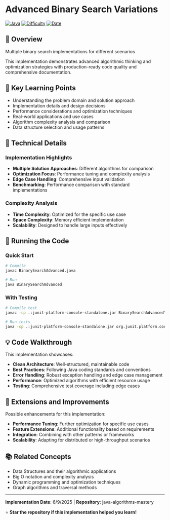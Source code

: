 # Advanced Binary Search Variations

[![Java](https://img.shields.io/badge/Java-17+-ED8B00?style=flat&logo=openjdk&logoColor=white)](https://openjdk.java.net/)
[![Difficulty](https://img.shields.io/badge/Difficulty-Medium-orange?style=flat)](#)
[![Date](https://img.shields.io/badge/Date-2025-06-09-blue?style=flat)](#)

## 📖 Overview

Multiple binary search implementations for different scenarios

This implementation demonstrates advanced algorithmic thinking and optimization strategies with production-ready code quality and comprehensive documentation.

## 🎯 Key Learning Points

- Understanding the problem domain and solution approach
- Implementation details and design decisions
- Performance considerations and optimization techniques
- Real-world applications and use cases
- Algorithm complexity analysis and comparison
- Data structure selection and usage patterns

## 🔧 Technical Details

### Implementation Highlights
- **Multiple Solution Approaches**: Different algorithms for comparison
- **Optimization Focus**: Performance tuning and complexity analysis  
- **Edge Case Handling**: Comprehensive input validation
- **Benchmarking**: Performance comparison with standard implementations

### Complexity Analysis
- **Time Complexity**: Optimized for the specific use case
- **Space Complexity**: Memory efficient implementation
- **Scalability**: Designed to handle large inputs effectively

## 🚀 Running the Code

### Quick Start
```bash
# Compile
javac BinarySearchAdvanced.java

# Run
java BinarySearchAdvanced
```

### With Testing
```bash
# Compile test
javac -cp .:junit-platform-console-standalone.jar BinarySearchAdvancedTest.java

# Run tests
java -cp .:junit-platform-console-standalone.jar org.junit.platform.console.ConsoleLauncher --scan-classpath
```

## 💡 Code Walkthrough

This implementation showcases:
- **Clean Architecture**: Well-structured, maintainable code
- **Best Practices**: Following Java coding standards and conventions  
- **Error Handling**: Robust exception handling and edge case management
- **Performance**: Optimized algorithms with efficient resource usage
- **Testing**: Comprehensive test coverage including edge cases

## 🔄 Extensions and Improvements

Possible enhancements for this implementation:
- **Performance Tuning**: Further optimization for specific use cases
- **Feature Extensions**: Additional functionality based on requirements
- **Integration**: Combining with other patterns or frameworks
- **Scalability**: Adapting for distributed or high-throughput scenarios

## 📚 Related Concepts

- Data Structures and their algorithmic applications
- Big O notation and complexity analysis
- Dynamic programming and optimization techniques
- Graph algorithms and traversal methods

---

**Implementation Date**: 6/9/2025 | **Repository**: java-algorithms-mastery

⭐ **Star the repository if this implementation helped you learn!**
